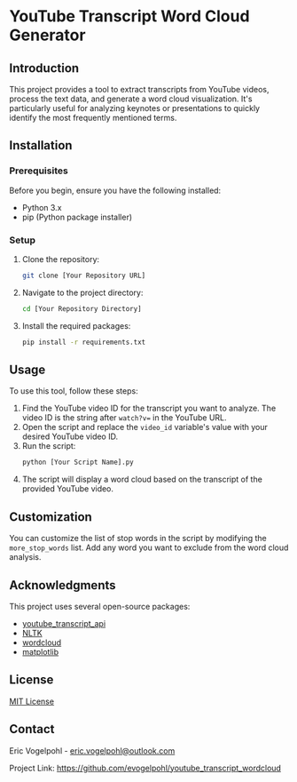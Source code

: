 # YouTube Transcript Word Cloud Generator

## Introduction
This project provides a tool to extract transcripts from YouTube videos, process the text data, and generate a word cloud visualization. It's particularly useful for analyzing keynotes or presentations to quickly identify the most frequently mentioned terms.

## Installation

### Prerequisites
Before you begin, ensure you have the following installed:
- Python 3.x
- pip (Python package installer)

### Setup
1. Clone the repository:
   ```bash
   git clone [Your Repository URL]
   ```
2. Navigate to the project directory:
   ```bash
   cd [Your Repository Directory]
   ```
3. Install the required packages:
   ```bash
   pip install -r requirements.txt
   ```

## Usage

To use this tool, follow these steps:

1. Find the YouTube video ID for the transcript you want to analyze. The video ID is the string after `watch?v=` in the YouTube URL.
2. Open the script and replace the `video_id` variable's value with your desired YouTube video ID.
3. Run the script:
   ```bash
   python [Your Script Name].py
   ```
4. The script will display a word cloud based on the transcript of the provided YouTube video.

## Customization

You can customize the list of stop words in the script by modifying the `more_stop_words` list. Add any word you want to exclude from the word cloud analysis.

## Acknowledgments

This project uses several open-source packages:
- [youtube_transcript_api](https://pypi.org/project/youtube-transcript-api/)
- [NLTK](https://www.nltk.org/)
- [wordcloud](https://pypi.org/project/wordcloud/)
- [matplotlib](https://matplotlib.org/)

## License

[MIT License](LICENSE)

## Contact

Eric Vogelpohl - eric.vogelpohl@outlook.com

Project Link: https://github.com/evogelpohl/youtube_transcript_wordcloud